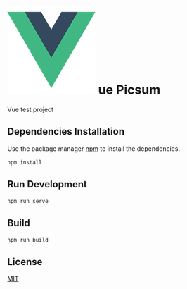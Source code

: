 # ![Alt text](src/assets/logo.png?raw=true "Title") ue Picsum

Vue test project

## Dependencies Installation

Use the package manager [npm](https://www.npmjs.com) to install the dependencies.

```bash
npm install
```

## Run Development

```
npm run serve
```

## Build

```
npm run build
```

## License

[MIT](https://choosealicense.com/licenses/mit/)

